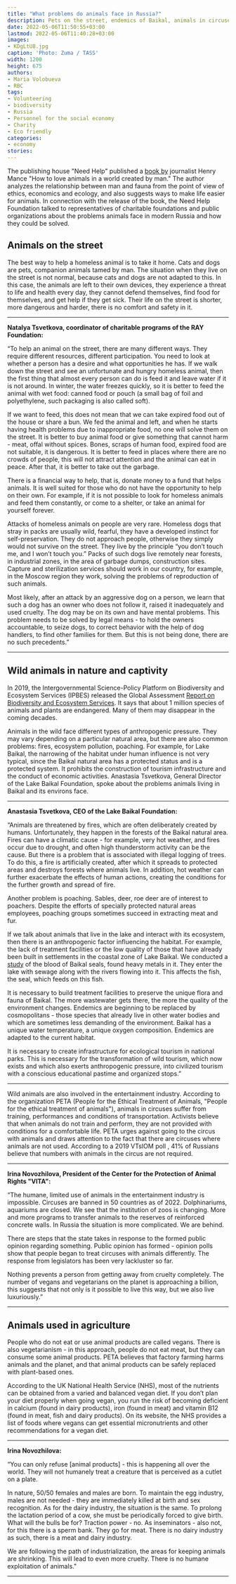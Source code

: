 ```yaml
---
title: "What problems do animals face in Russia?"
description: Pets on the street, endemics of Baikal, animals in circuses - what problems do they have and how to make their life easier
date: 2022-05-06T11:50:55+03:00
lastmod: 2022-05-06T11:40:28+03:00
images:
- KDgLtU8.jpg
caption: 'Photo: Zuma / TASS'
width: 1200
height: 675
authors:
- Maria Volobueva
- RBC
tags:
- Volunteering
- biodiversity
- Russia
- Personnel for the social economy
- Charity
- Eco friendly
categories:
- economy
stories:
---
```


The publishing house "Need Help" published a [book by](https://smysl.shop/book/kak-lyubit-zhivotnyh-v-mire-kotoryj-sozdal-chelovek) journalist Henry Mance "How to love animals in a world created by man." The author analyzes the relationship between man and fauna from the point of view of ethics, economics and ecology, and also suggests ways to make life easier for animals. In connection with the release of the book, the Need Help Foundation talked to representatives of charitable foundations and public organizations about the problems animals face in modern Russia and how they could be solved.

## Animals on the street

The best way to help a homeless animal is to take it home. Cats and dogs are pets, companion animals tamed by man. The situation when they live on the street is not normal, because cats and dogs are not adapted to this. In this case, the animals are left to their own devices, they experience a threat to life and health every day, they cannot defend themselves, find food for themselves, and get help if they get sick. Their life on the street is shorter, more dangerous and harder, there is no comfort and safety in it.

***

**Natalya Tsvetkova, coordinator of charitable programs of the RAY Foundation:**

“To help an animal on the street, there are many different ways. They require different resources, different participation. You need to look at whether a person has a desire and what opportunities he has. If we walk down the street and see an unfortunate and hungry homeless animal, then the first thing that almost every person can do is feed it and leave water if it is not around. In winter, the water freezes quickly, so it is better to feed the animal with wet food: canned food or pouch (a small bag of foil and polyethylene, such packaging is also called soft).

If we want to feed, this does not mean that we can take expired food out of the house or share a bun. We fed the animal and left, and when he starts having health problems due to inappropriate food, no one will solve them on the street. It is better to buy animal food or give something that cannot harm - meat, offal without spices. Bones, scraps of human food, expired food are not suitable, it is dangerous. It is better to feed in places where there are no crowds of people, this will not attract attention and the animal can eat in peace. After that, it is better to take out the garbage.

There is a financial way to help, that is, donate money to a fund that helps animals. It is well suited for those who do not have the opportunity to help on their own. For example, if it is not possible to look for homeless animals and feed them constantly, or come to a shelter, or take an animal for yourself forever.

Attacks of homeless animals on people are very rare. Homeless dogs that stray in packs are usually wild, fearful, they have a developed instinct for self-preservation. They do not approach people, otherwise they simply would not survive on the street. They live by the principle “you don’t touch me, and I won’t touch you.” Packs of such dogs live remotely near forests, in industrial zones, in the area of ​​garbage dumps, construction sites. Capture and sterilization services should work in our country, for example, in the Moscow region they work, solving the problems of reproduction of such animals.

Most likely, after an attack by an aggressive dog on a person, we learn that such a dog has an owner who does not follow it, raised it inadequately and used cruelty. The dog may be on its own and have mental problems. This problem needs to be solved by legal means - to hold the owners accountable, to seize dogs, to correct behavior with the help of dog handlers, to find other families for them. But this is not being done, there are no such precedents.”

***

## Wild animals in nature and captivity

In 2019, the Intergovernmental Science-Policy Platform on Biodiversity and Ecosystem Services (IPBES) released the Global Assessment [Report on Biodiversity and Ecosystem Services](https://ru.unesco.org/news/zashchita-bioraznoobraziya-tak-zhe-vazhna-kak-i-borba-s-izmeneniem-klimata-zayavila-generalnyy). It says that about 1 million species of animals and plants are endangered. Many of them may disappear in the coming decades.

Animals in the wild face different types of anthropogenic pressure. They may vary depending on a particular natural area, but there are also common problems: fires, ecosystem pollution, poaching. For example, for Lake Baikal, the narrowing of the habitat under human influence is not very typical, since the Baikal natural area has a protected status and is a protected system. It prohibits the construction of tourism infrastructure and the conduct of economic activities. Anastasia Tsvetkova, General Director of the Lake Baikal Foundation, spoke about the problems animals living in Baikal and its environs face.

***

**Anastasia Tsvetkova, CEO of the Lake Baikal Foundation:**

“Animals are threatened by fires, which are often deliberately created by humans. Unfortunately, they happen in the forests of the Baikal natural area. Fires can have a climatic cause - for example, very hot weather, and fires occur due to drought, and often high thunderstorm activity can be the cause. But there is a problem that is associated with illegal logging of trees. To do this, a fire is artificially created, after which it spreads to protected areas and destroys forests where animals live. In addition, hot weather can further exacerbate the effects of human actions, creating the conditions for the further growth and spread of fire.

Another problem is poaching. Sables, deer, roe deer are of interest to poachers. Despite the efforts of specially protected natural areas employees, poaching groups sometimes succeed in extracting meat and fur.

If we talk about animals that live in the lake and interact with its ecosystem, then there is an anthropogenic factor influencing the habitat. For example, the lack of treatment facilities or the low quality of those that have already been built in settlements in the coastal zone of Lake Baikal. We conducted a [study](https://baikalfoundation.ru/rezultaty-gormonalnykh-i-serologicheskikh-analizov-baikalskoi-nerpy/) of the blood of Baikal seals, found heavy metals in it. They enter the lake with sewage along with the rivers flowing into it. This affects the fish, the seal, which feeds on this fish.

It is necessary to build treatment facilities to preserve the unique flora and fauna of Baikal. The more wastewater gets there, the more the quality of the environment changes. Endemics are beginning to be replaced by cosmopolitans - those species that already live in other water bodies and which are sometimes less demanding of the environment. Baikal has a unique water temperature, a unique oxygen composition. Endemics are adapted to the current habitat.

It is necessary to create infrastructure for ecological tourism in national parks. This is necessary for the transformation of wild tourism, which now exists and which also exerts anthropogenic pressure, into civilized tourism with a conscious educational pastime and organized stops.”

***

Wild animals are also involved in the entertainment industry. According to the organization PETA (People for the Ethical Treatment of Animals, "People for the ethical treatment of animals"), animals in circuses suffer from training, performances and conditions of transportation. Activists believe that when animals do not train and perform, they are not provided with conditions for a comfortable life. PETA urges against going to the circus with animals and draws attention to the fact that there are circuses where animals are not used. According to a 2019 VTsIOM poll , 41% of Russians believe that numbers with animals in the circus are not required.

***

**Irina Novozhilova, President of the Center for the Protection of Animal Rights "VITA":**

“The humane, limited use of animals in the entertainment industry is impossible. Circuses are banned in 50 countries as of 2022. Dolphinariums, aquariums are closed. We see that the institution of zoos is changing. More and more programs to transfer animals to the reserves of reinforced concrete walls. In Russia the situation is more complicated. We are behind.

There are steps that the state takes in response to the formed public opinion regarding something. Public opinion has formed - opinion polls show that people began to treat circuses with animals differently. The response from legislators has been very lackluster so far.

Nothing prevents a person from getting away from cruelty completely. The number of vegans and vegetarians on the planet is approaching a billion, this suggests that not only is it possible to live this way, but we also live luxuriously.”

***

## Animals used in agriculture

People who do not eat or use animal products are called vegans. There is also vegetarianism - in this approach, people do not eat meat, but they can consume some animal products. PETA believes that factory farming harms animals and the planet, and that animal products can be safely replaced with plant-based ones.

According to the UK National Health Service (NHS), most of the nutrients can be obtained from a varied and balanced vegan diet. If you don’t plan your diet properly when going vegan, you run the risk of becoming deficient in calcium (found in dairy products), iron (found in meat) and vitamin B12 (found in meat, fish and dairy products). On its website, the NHS provides a list of foods where vegans can get essential micronutrients and other recommendations for a vegan diet.

***

**Irina Novozhilova:**

“You can only refuse [animal products] - this is happening all over the world. They will not humanely treat a creature that is perceived as a cutlet on a plate.

In nature, 50/50 females and males are born. To maintain the egg industry, males are not needed - they are immediately killed at birth and sex recognition. As for the dairy industry, the situation is the same. To prolong the lactation period of a cow, she must be periodically forced to give birth. What will the bulls be for? Traction power - no. As inseminators - also not, for this there is a sperm bank. They go for meat. There is no dairy industry as such, there is a meat and dairy industry.

We are following the path of industrialization, the areas for keeping animals are shrinking. This will lead to even more cruelty. There is no humane exploitation of animals."

***
